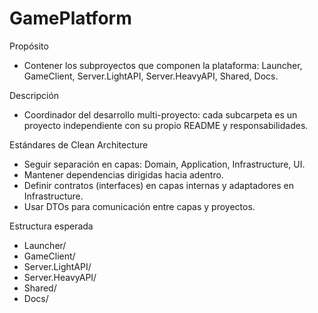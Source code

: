 # GamePlatform

Propósito

- Contener los subproyectos que componen la plataforma: Launcher, GameClient, Server.LightAPI, Server.HeavyAPI, Shared, Docs.

Descripción

- Coordinador del desarrollo multi-proyecto: cada subcarpeta es un proyecto independiente con su propio README y responsabilidades.

Estándares de Clean Architecture

- Seguir separación en capas: Domain, Application, Infrastructure, UI.
- Mantener dependencias dirigidas hacia adentro.
- Definir contratos (interfaces) en capas internas y adaptadores en Infrastructure.
- Usar DTOs para comunicación entre capas y proyectos.

Estructura esperada

- Launcher/
- GameClient/
- Server.LightAPI/
- Server.HeavyAPI/
- Shared/
- Docs/
